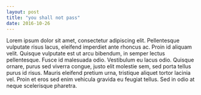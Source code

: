 ```yaml
---
layout: post
title: "you shall not pass"
date: 2016-10-26
---
```

Lorem ipsum dolor sit amet, consectetur adipiscing elit. Pellentesque vulputate risus lacus, eleifend imperdiet ante rhoncus ac. Proin id aliquam velit. Quisque vulputate est ut arcu bibendum, in semper lectus pellentesque. Fusce id malesuada odio. Vestibulum eu lacus odio. Quisque ornare, purus sed viverra congue, justo elit molestie sem, sed porta tellus purus id risus. Mauris eleifend pretium urna, tristique aliquet tortor lacinia vel. Proin et eros sed enim vehicula gravida eu feugiat tellus. Sed in odio at neque scelerisque pharetra.
